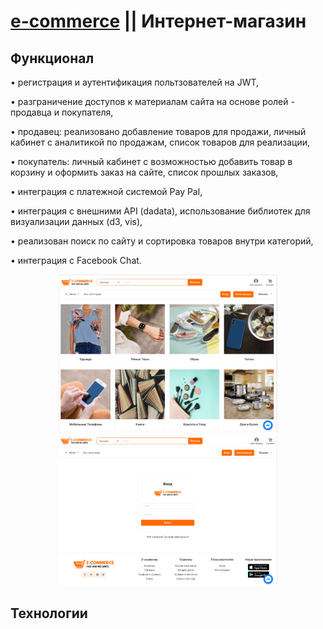 # [e-commerce](https://e-commerce-here.herokuapp.com) || Интернет-магазин

## Функционал

• регистрация и аутентификация польтзователей на JWT,

• разграничение доступов к материалам сайта на основе ролей - продавца и покупателя,

• продавец: реализовано добавление товаров для продажи, личный кабинет с аналитикой по продажам, список товаров для реализации,

• покупатель: личный кабинет с возможностью добавить товар в корзину и оформить заказ на сайте, список прошлых заказов,

• интеграция с платежной системой Pay Pal,

• интеграция с внешними API (dadata), использование библиотек для визуализации данных (d3, vis),

• реализован поиск по сайту и сортировка товаров внутри категорий,

• интеграция с Facebook Chat.

<p align="center">
  <img src="home.png" width="350" alt="accessibility text">
   <img src="auth.png" width="350" title="hover text">
</p>

## Технологии
